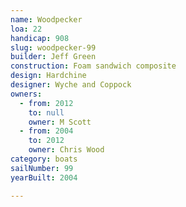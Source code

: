 ```yaml
---
name: Woodpecker
loa: 22
handicap: 908
slug: woodpecker-99
builder: Jeff Green
construction: Foam sandwich composite
design: Hardchine
designer: Wyche and Coppock
owners:
  - from: 2012
    to: null
    owner: M Scott
  - from: 2004
    to: 2012
    owner: Chris Wood
category: boats
sailNumber: 99
yearBuilt: 2004

---
```

